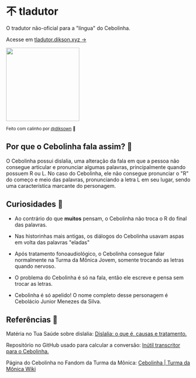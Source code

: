 # 不 tladutor

O tradutor não-oficial para a "língua" do Cebolinha.

Acesse em [tladutor.dikson.xyz →](https://tladutor.dikson.xyz)

<img height="200px" src="https://user-images.githubusercontent.com/49994083/189264052-e254f26c-818a-4c37-884f-9a297f04cb92.png">

<sub>Feito com calinho por <a href="https://dikson.xyz">@diksown<a> 💚</sub>

## Por que o Cebolinha fala assim? 💬

O Cebolinha possui dislalia, uma alteração da fala em que a pessoa não
consegue articular e pronunciar algumas palavras, principalmente quando
possuem R ou L. No caso do Cebolinha, ele não consegue pronunciar o "R"
do começo e meio das palavras, pronunciando a letra L em seu lugar, sendo uma característica marcante do personagem.

## Curiosidades 🧅

- Ao contrário do que <b>muitos</b> pensam, o Cebolinha não troca o R do final
  das palavras.

- Nas historinhas mais antigas, os diálogos do Cebolinha usavam aspas em
  volta das palavras "eladas"

- Após tratamento fonoaudiológico, o Cebolinha consegue falar
  normalmente na Turma da Mônica Jovem, somente trocando as letras
  quando nervoso.

- O problema do Cebolinha é só na fala, então ele escreve e pensa sem
  trocar as letras.

- Cebolinha é só apelido! O nome completo desse personagem é Cebolácio Junior Menezes da Silva.

## Referências 💭

Matéria no Tua Saúde sobre dislalia: [Dislalia: o que é, causas e
tratamento.](https://www.tuasaude.com/dislalia/)

Repositório no GitHub usado para calcular a conversão: [Inútil
transcritor para o Cebolinha.](https://github.com/theuves-projects/cebolinha)

Página do Cebolinha no Fandom da Turma da Mônica: [Cebolinha | Turma da Mônica Wiki](https://monica.fandom.com/pt-br/wiki/Cebolinha)
